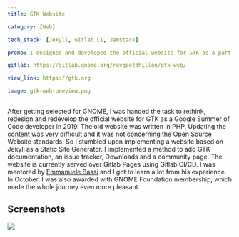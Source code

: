 ```yaml
---
title: GTK Website

category: [Web]

tech_stack: [Jekyll, Gitlab CI, Jamstack]

promo: I designed and developed the official website for GTK as a part of as Google Summer of Code developer for GNOME.

gitlab: https://gitlab.gnome.org/ravgeetdhillon/gtk-web/

view_link: https://gtk.org

image: gtk-web-preview.png
---
```


After getting selected for GNOME, I was handed the task to rethink, redesign and redevelop the official website for GTK as a Google Summer of Code developer in 2019. The old website was written in PHP. Updating the content was very difficult and it was not concerning the Open Source Website standards. So I stumbled upon implementing a website based on Jekyll as a Static Site Generator. I implemented a method to add GTK documentation, an issue tracker, Downloads and a community page. The website is currently served over Gitlab Pages using Gitlab CI/CD. I was mentored by [Emmanuele Bassi](https://github.com/ebassi) and I got to learn a lot from his experience. In October, I was also awarded with GNOME Foundation membership, which made the whole journey even more pleasant.

## Screenshots

![](//images/projects/gtk-web-issue-tracker.png)
